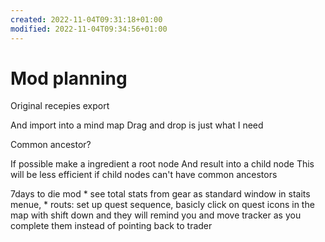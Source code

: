 ```yaml
---
created: 2022-11-04T09:31:18+01:00
modified: 2022-11-04T09:34:56+01:00
---
```


# Mod planning

Original recepies export 

And import into a mind map
Drag and drop is just what I need

Common ancestor?

If possible make a ingredient a root node
And result into a child node
This will be less efficient if child nodes can't have common ancestors


7days to die mod
	* see total stats from gear as standard window in staits menue, 
	* routs: set up quest sequence, 
		basicly click on quest icons in the map with shift down and they will remind you and move tracker as you complete them instead of pointing back to trader
